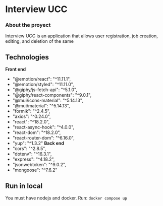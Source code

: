 # Interview UCC

### About the proyect

Interview UCC is an application that allows user registration, job creation, editing, and deletion of the same

## Technologies

**Front end**

- "@emotion/react": "^11.11.1",
- "@emotion/styled": "^11.11.0",
- "@giphy/js-fetch-api": "^5.1.0",
- "@giphy/react-components": "^9.0.1",
- "@mui/icons-material": "^5.14.13",
- "@mui/material": "^5.14.13",
- "formik": "^2.4.5",
- "axios": "^0.24.0",
- "react": "^18.2.0",
- "react-async-hook": "^4.0.0",
- "react-dom": "^18.2.0",
- "react-router-dom": "^6.16.0",
- "yup": "^1.3.2"
  **Back end**
- "cors": "^2.8.5",
- "dotenv": "^16.3.1",
- "express": "^4.18.2",
- "jsonwebtoken": "^9.0.2",
- "mongoose": "^7.6.2"

## Run in local

You must have nodejs and docker.
Run: `docker compose up`
